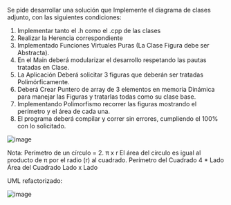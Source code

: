 Se pide desarrollar una solución que Implemente el diagrama de clases adjunto, con las
siguientes condiciones:
1. Implementar tanto el .h como el .cpp de las clases
2. Realizar la Herencia correspondiente
3. Implementado Funciones Virtuales Puras (La Clase Figura debe ser Abstracta).
4. En el Main deberá modularizar el desarrollo respetando las pautas tratadas en
Clase.
5. La Aplicación Deberá solicitar 3 figuras que deberán ser tratadas Polimórficamente.
6. Deberá Crear Puntero de array de 3 elementos en memoria Dinámica para manejar
las Figuras y tratarlas todas como su clase base.
7. Implementando Polimorfismo recorrer las figuras mostrando el perímetro y el área
de cada una.
8. El programa deberá compilar y correr sin errores, cumpliendo el 100% con lo
solicitado.

![image](https://github.com/user-attachments/assets/a7b998bf-4beb-42bd-b26b-73c39057617c)

Nota:
Perímetro de un círculo = 2. π x r
El área del círculo es igual al producto de π por el radio (r) al cuadrado.
Perímetro del Cuadrado 4 * Lado
Área del Cuadrado Lado x Lado

UML refactorizado:

![image](https://github.com/user-attachments/assets/c80883f7-5973-4688-a510-55b9560e6278)
